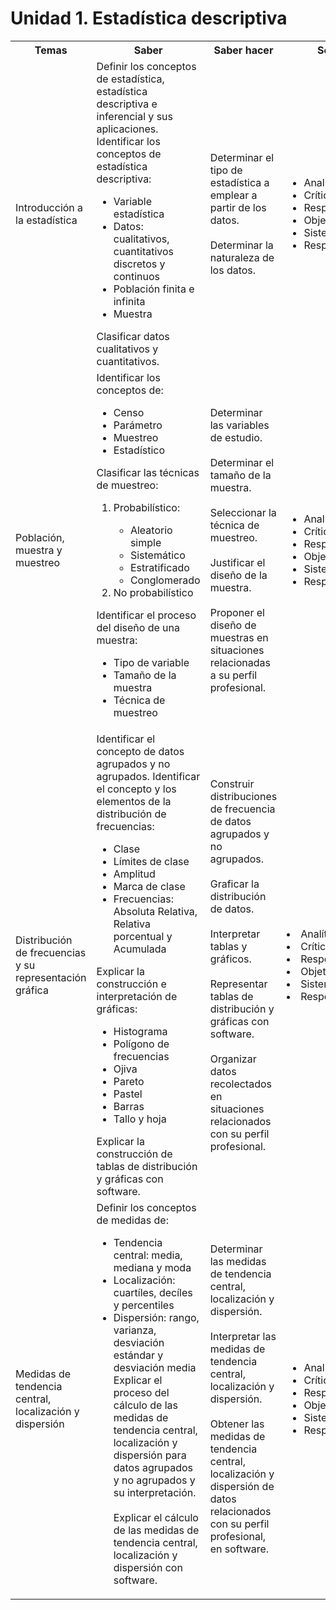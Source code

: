 <h1>Unidad 1. Estadística descriptiva</h1>
<table>
  <tr>
    <th>Temas</th>
    <th>Saber</th>
    <th>Saber hacer</th>
    <th>Ser</th>
  </tr>
  <tr>
    <td>Introducción a la estadística</td>
    <td>Definir los conceptos de
estadística, estadística
descriptiva e inferencial y
      sus aplicaciones.<br>
Identificar los conceptos de
estadística descriptiva:
 <ul>
   <li>Variable estadística</li>
<li>Datos: cualitativos,
cuantitativos discretos y
  continuos</li>
   <li>Población finita e infinita</li>
   <li>Muestra</li>
      </ul>
Clasificar datos cualitativos
y cuantitativos.</td>
    <td>Determinar el tipo de
estadística a emplear a
partir de los datos.<br><br>
Determinar la naturaleza de
los datos.</td>
    <td>
      <ul>
        <li>Analítico</li>
        <li>Crítico</li>
        <li>Respeto</li>
        <li>Objetivo</li>
        <li>Sistemático</li>
        <li>Responsable</li>
      </ul>
    </td>
  </tr>
  <tr>
    <td>Población,
muestra y
muestreo</td>
    <td>Identificar los conceptos de:
      <ul>
        <li>Censo</li>
        <li>Parámetro</li>
        <li>Muestreo</li>
        <li>Estadístico</li>
      </ul>
Clasificar las técnicas de
muestreo:
      <ol>
        <li>Probabilístico:</li>
        <ul>
          <li>Aleatorio simple</li>
          <li>Sistemático</li>
          <li>Estratificado</li>
          <li>Conglomerado</li>
        </ul>
        <li>No probabilístico</li>
      </ol>
Identificar el proceso del
diseño de una muestra:
      <ul>
        <li>Tipo de variable</li>
        <li>Tamaño de la muestra</li>
        <li>Técnica de muestreo</li>
      </ul>
        </td>
    <td>Determinar las variables de
estudio.<br><br>
Determinar el tamaño de la
muestra.<br><br>
Seleccionar la técnica de
muestreo.<br><br>
Justificar el diseño de la
muestra.<br><br>
Proponer el diseño de
muestras en situaciones
relacionadas a su perfil
profesional.</td>
    <td>
      <ul>
        <li>Analítico</li>
        <li>Crítico</li>
        <li>Respeto</li>
        <li>Objetivo</li>
        <li>Sistemático</li>
        <li>Responsable</li></ul>
    </td>
  </tr>
  <tr>
    <td>Distribución de
frecuencias y
su
representación
gráfica</td>
    <td>Identificar el concepto de
datos agrupados y no
agrupados.
Identificar el concepto y los
elementos de la distribución
de frecuencias:
      <ul>
        <li>Clase</li>
        <li>Límites de clase</li>
        <li>Amplitud</li>
        <li>Marca de clase</li>
        <li>Frecuencias: Absoluta
Relativa, Relativa
          porcentual y Acumulada</li>
      </ul>
Explicar la construcción e
interpretación de gráficas:
      <ul>
        <li>Histograma</li>
        <li>Polígono de frecuencias</li>
        <li>Ojiva</li>
        <li>Pareto</li>
        <li>Pastel</li>
        <li>Barras</li>
        <li>Tallo y hoja</li>
      </ul>
Explicar la construcción de
tablas de distribución y
gráficas con software.</td>
    <td>Construir distribuciones de
frecuencia de datos
agrupados y no agrupados.<br><br>
Graficar la distribución de
datos.<br><br>
Interpretar tablas y gráficos.<br><br>
Representar tablas de
distribución y gráficas con
software.<br><br>
Organizar datos
recolectados en situaciones
relacionados con su perfil
profesional.</td>
    <td>
      <li>Analítico</li>
      <li>Crítico</li>
      <li>Respeto</li>
      <li>Objetivo</li>
      <li>Sistemático</li>
      <li>Responsable</li></td>
  </tr>
  <tr>
    <td>Medidas de
tendencia
central,
localización y
dispersión</td>
    <td>Definir los conceptos de
medidas de:
      <ul>
<li>Tendencia central: media,
  mediana y moda</li>
<li>Localización: cuartíles,
  decíles y percentiles</li>
<li>Dispersión: rango,
varianza, desviación
estándar y desviación
  media</li>
Explicar el proceso del
cálculo de las medidas de
tendencia central,
localización y dispersión
para datos agrupados y no
agrupados y su
interpretación.<br><br>
Explicar el cálculo de las
medidas de tendencia
central, localización y
dispersión con software.</td>
    <td>Determinar las medidas de
tendencia central,
localización y dispersión.<br><br>
Interpretar las medidas de
tendencia central,
localización y dispersión.<br><br>
Obtener las medidas de
tendencia central,
localización y dispersión de
datos relacionados con su
perfil profesional, en
software.</td>
    <td>
      <ul>
        <li>Analítico</li>
        <li>Crítico</li>
        <li>Respeto</li>
        <li>Objetivo</li>
        <li>Sistemático</li>
        <li>Responsable</li></td>
  </tr>
 </table>
